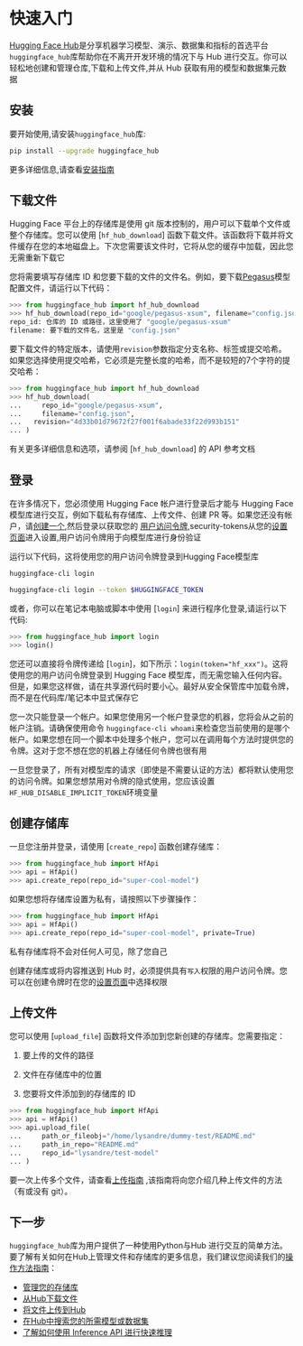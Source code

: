 <!--⚠️ Note that this file is in Markdown but contains specific syntax for our doc-builder (similar to MDX) that may not be
rendered properly in your Markdown viewer.
-->

# 快速入门

[Hugging Face Hub](https://huggingface.co/)是分享机器学习模型、演示、数据集和指标的首选平台`huggingface_hub`库帮助你在不离开开发环境的情况下与 Hub 进行交互。你可以轻松地创建和管理仓库,下载和上传文件,并从 Hub 获取有用的模型和数据集元数据

## 安装

要开始使用,请安装`huggingface_hub`库:

```bash
pip install --upgrade huggingface_hub
```

更多详细信息,请查看[安装指南](installation)

## 下载文件

Hugging Face 平台上的存储库是使用 git 版本控制的，用户可以下载单个文件或整个存储库。您可以使用 [`hf_hub_download`] 函数下载文件。该函数将下载并将文件缓存在您的本地磁盘上。下次您需要该文件时，它将从您的缓存中加载，因此您无需重新下载它

您将需要填写存储库 ID 和您要下载的文件的文件名。例如，要下载[Pegasus](https://huggingface.co/google/pegasus-xsum)模型配置文件，请运行以下代码：

```py
>>> from huggingface_hub import hf_hub_download
>>> hf_hub_download(repo_id="google/pegasus-xsum", filename="config.json")
repo_id: 仓库的 ID 或路径，这里使用了 "google/pegasus-xsum"
filename: 要下载的文件名，这里是 "config.json"
```

要下载文件的特定版本，请使用`revision`参数指定分支名称、标签或提交哈希。如果您选择使用提交哈希，它必须是完整长度的哈希，而不是较短的7个字符的提交哈希：

```py
>>> from huggingface_hub import hf_hub_download
>>> hf_hub_download(
...     repo_id="google/pegasus-xsum",
...     filename="config.json",
...   revision="4d33b01d79672f27f001f6abade33f22d993b151"
... )
```

有关更多详细信息和选项，请参阅 [`hf_hub_download`] 的 API 参考文档

## 登录

在许多情况下，您必须使用 Hugging Face 帐户进行登录后才能与 Hugging Face 模型库进行交互，例如下载私有存储库、上传文件、创建 PR 等。如果您还没有帐户，请[创建一个](https://huggingface.co/join),然后登录以获取您的 [用户访问令牌](https://huggingface.co/docs/hub/security-tokens),security-tokens从您的[设置页面](https://huggingface.co/settings/tokens)进入设置,用户访问令牌用于向模型库进行身份验证

运行以下代码，这将使用您的用户访问令牌登录到Hugging Face模型库

```bash
huggingface-cli login

huggingface-cli login --token $HUGGINGFACE_TOKEN
```

或者，你可以在笔记本电脑或脚本中使用 [`login`] 来进行程序化登录,请运行以下代码:

```py
>>> from huggingface_hub import login
>>> login()
```

您还可以直接将令牌传递给 [`login`]，如下所示：`login(token="hf_xxx")`。这将使用您的用户访问令牌登录到 Hugging Face 模型库，而无需您输入任何内容。但是，如果您这样做，请在共享源代码时要小心。最好从安全保管库中加载令牌，而不是在代码库/笔记本中显式保存它

您一次只能登录一个帐户。如果您使用另一个帐户登录您的机器，您将会从之前的帐户注销。请确保使用命令 `huggingface-cli whoami`来检查您当前使用的是哪个帐户。如果您想在同一个脚本中处理多个帐户，您可以在调用每个方法时提供您的令牌。这对于您不想在您的机器上存储任何令牌也很有用

<Tip warning={true}>

一旦您登录了，所有对模型库的请求（即使是不需要认证的方法）都将默认使用您的访问令牌。如果您想禁用对令牌的隐式使用，您应该设置`HF_HUB_DISABLE_IMPLICIT_TOKEN`环境变量

</Tip>

## 创建存储库

一旦您注册并登录，请使用 [`create_repo`] 函数创建存储库：

```py
>>> from huggingface_hub import HfApi
>>> api = HfApi()
>>> api.create_repo(repo_id="super-cool-model")
```
如果您想将存储库设置为私有，请按照以下步骤操作：

```py
>>> from huggingface_hub import HfApi
>>> api = HfApi()
>>> api.create_repo(repo_id="super-cool-model", private=True)
```
私有存储库将不会对任何人可见，除了您自己

<Tip>

创建存储库或将内容推送到 Hub 时，必须提供具有`写入`权限的用户访问令牌。您可以在创建令牌时在您的[设置页面](https://huggingface.co/settings/tokens)中选择权限

</Tip>

## 上传文件

您可以使用 [`upload_file`] 函数将文件添加到您新创建的存储库。您需要指定：

1. 要上传的文件的路径

2. 文件在存储库中的位置

3. 您要将文件添加到的存储库的 ID

```py
>>> from huggingface_hub import HfApi
>>> api = HfApi()
>>> api.upload_file(
...     path_or_fileobj="/home/lysandre/dummy-test/README.md"
...     path_in_repo="README.md"
...     repo_id="lysandre/test-model"
... )
```

要一次上传多个文件，请查看[上传指南](./guides/upload) ,该指南将向您介绍几种上传文件的方法（有或没有 git）。

## 下一步

`huggingface_hub`库为用户提供了一种使用Python与Hub 进行交互的简单方法。要了解有关如何在Hub上管理文件和存储库的更多信息，我们建议您阅读我们的[操作方法指南](./guides/overview)：

- [管理您的存储库](./guides/repository)
- [从Hub下载文件](./guides/download)
- [将文件上传到Hub](./guides/upload)
- [在Hub中搜索您的所需模型或数据集](./guides/search)
- [了解如何使用 Inference API 进行快速推理](./guides/inference)
